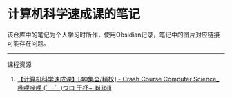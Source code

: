 # 计算机科学速成课的笔记
该仓库中的笔记为个人学习时所作，使用Obsidian记录，笔记中的图片对应链接可能存在问题。



---

课程资源

1. [【计算机科学速成课】[40集全/精校] - Crash Course Computer Science_哔哩哔哩 (゜-゜)つロ 干杯~-bilibili](https://www.bilibili.com/video/av21376839/)

